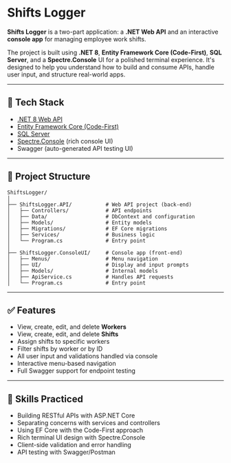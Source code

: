 # Shifts Logger

**Shifts Logger** is a two-part application: a **.NET Web API** and an interactive **console app** for managing employee work shifts.

The project is built using **.NET 8**, **Entity Framework Core (Code-First)**, **SQL Server**, and a **Spectre.Console** UI for a polished terminal experience. It's designed to help you understand how to build and consume APIs, handle user input, and structure real-world apps.

---

## 🧩 Tech Stack

- [.NET 8 Web API](https://learn.microsoft.com/en-us/aspnet/core/web-api/)
- [Entity Framework Core (Code-First)](https://learn.microsoft.com/en-us/ef/core/)
- [SQL Server](https://www.microsoft.com/sql-server/)
- [Spectre.Console](https://spectreconsole.net/) (rich console UI)
- Swagger (auto-generated API testing UI)

---

## 📁 Project Structure

```
ShiftsLogger/
│
├── ShiftsLogger.API/           # Web API project (back-end)
│   ├── Controllers/            # API endpoints
│   ├── Data/                   # DbContext and configuration
│   ├── Models/                 # Entity models
│   ├── Migrations/             # EF Core migrations
│   ├── Services/               # Business logic
│   └── Program.cs              # Entry point
│
├── ShiftsLogger.ConsoleUI/     # Console app (front-end)
│   ├── Menus/                  # Menu navigation
│   ├── UI/                     # Display and input prompts
│   ├── Models/                 # Internal models
│   ├── ApiService.cs           # Handles API requests
│   └── Program.cs              # Entry point
```

---

## ✅ Features

- View, create, edit, and delete **Workers**
- View, create, edit, and delete **Shifts**
- Assign shifts to specific workers
- Filter shifts by worker or by ID
- All user input and validations handled via console
- Interactive menu-based navigation
- Full Swagger support for endpoint testing

---


## 🧠 Skills Practiced
- Building RESTful APIs with ASP.NET Core
- Separating concerns with services and controllers
- Using EF Core with the Code-First approach
- Rich terminal UI design with Spectre.Console
- Client-side validation and error handling
- API testing with Swagger/Postman

